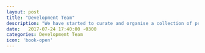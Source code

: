 ```yaml
---
layout: post
title: "Development Team"
description: "We have started to curate and organise a collection of practical topics, techniques, tips n tricks to help members of the Development Team"
date:   2017-07-24 17:40:00 -0300
categories: Development Team
icon: 'book-open'
---
```

